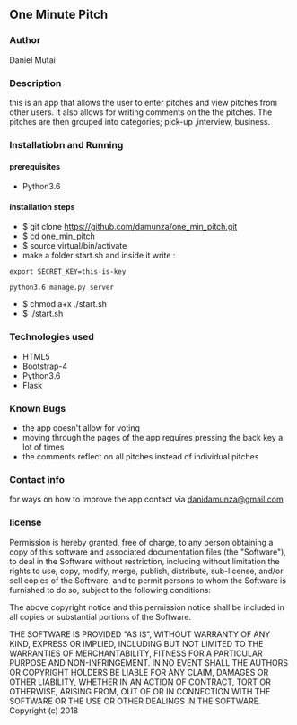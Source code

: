 ## One Minute Pitch

### Author

Daniel Mutai

### Description

this is an app that allows the user to enter pitches and view pitches from other users. it also allows for writing comments on the the pitches. The pitches are then grouped into categories; pick-up ,interview, business.

### Installatiobn and  Running

#### prerequisites

- Python3.6

#### installation steps

- $ git clone https://github.com/damunza/one_min_pitch.git
- $ cd one_min_pitch
- $ source virtual/bin/activate
- make a folder start.sh and inside it write :
```
export SECRET_KEY=this-is-key

python3.6 manage.py server

```
- $ chmod a+x ./start.sh
- $ ./start.sh

### Technologies used

- HTML5
- Bootstrap-4
- Python3.6
- Flask

### Known Bugs

- the app doesn't allow for voting
- moving through the pages of the app requires pressing the back key a lot of times
- the comments reflect on all pitches instead of individual pitches 


### Contact info

for ways on how to improve the app contact via danidamunza@gmail.com

### license

Permission is hereby granted, free of charge, to any person obtaining a copy of this software and associated documentation files (the "Software"), to deal in the Software without restriction, including without limitation the rights to use, copy, modify, merge, publish, distribute, sub-license, and/or sell copies of the Software, and to permit persons to whom the Software is furnished to do so, subject to the following conditions:

The above copyright notice and this permission notice shall be included in all copies or substantial portions of the Software.

THE SOFTWARE IS PROVIDED "AS IS", WITHOUT WARRANTY OF ANY KIND, EXPRESS OR IMPLIED, INCLUDING BUT NOT LIMITED TO THE WARRANTIES OF MERCHANTABILITY, FITNESS FOR A PARTICULAR PURPOSE AND NON-INFRINGEMENT. IN NO EVENT SHALL THE AUTHORS OR COPYRIGHT HOLDERS BE LIABLE FOR ANY CLAIM, DAMAGES OR OTHER LIABILITY, WHETHER IN AN ACTION OF CONTRACT, TORT OR OTHERWISE, ARISING FROM, OUT OF OR IN CONNECTION WITH THE SOFTWARE OR THE USE OR OTHER DEALINGS IN THE SOFTWARE. Copyright (c) 2018
